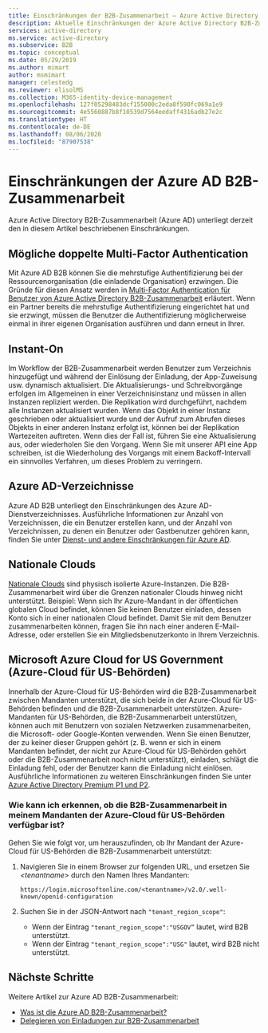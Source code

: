 ```yaml
---
title: Einschränkungen der B2B-Zusammenarbeit – Azure Active Directory | Microsoft-Dokumentation
description: Aktuelle Einschränkungen der Azure Active Directory B2B-Zusammenarbeit
services: active-directory
ms.service: active-directory
ms.subservice: B2B
ms.topic: conceptual
ms.date: 05/29/2019
ms.author: mimart
author: msmimart
manager: celestedg
ms.reviewer: elisolMS
ms.collection: M365-identity-device-management
ms.openlocfilehash: 127f05298483dcf155000c2eda8f590fc069a1e9
ms.sourcegitcommit: 4e5560887b8f10539d7564eedaff4316adb27e2c
ms.translationtype: HT
ms.contentlocale: de-DE
ms.lasthandoff: 08/06/2020
ms.locfileid: "87907538"
---
```

# <a name="limitations-of-azure-ad-b2b-collaboration"></a>Einschränkungen der Azure AD B2B-Zusammenarbeit
Azure Active Directory B2B-Zusammenarbeit (Azure AD) unterliegt derzeit den in diesem Artikel beschriebenen Einschränkungen.

## <a name="possible-double-multi-factor-authentication"></a>Mögliche doppelte Multi-Factor Authentication
Mit Azure AD B2B können Sie die mehrstufige Authentifizierung bei der Ressourcenorganisation (die einladende Organisation) erzwingen. Die Gründe für diesen Ansatz werden in [Multi-Factor Authentication für Benutzer von Azure Active Directory B2B-Zusammenarbeit](conditional-access.md) erläutert. Wenn ein Partner bereits die mehrstufige Authentifizierung eingerichtet hat und sie erzwingt, müssen die Benutzer die Authentifizierung möglicherweise einmal in ihrer eigenen Organisation ausführen und dann erneut in Ihrer.

## <a name="instant-on"></a>Instant-On
Im Workflow der B2B-Zusammenarbeit werden Benutzer zum Verzeichnis hinzugefügt und während der Einlösung der Einladung, der App-Zuweisung usw. dynamisch aktualisiert. Die Aktualisierungs- und Schreibvorgänge erfolgen im Allgemeinen in einer Verzeichnisinstanz und müssen in allen Instanzen repliziert werden. Die Replikation wird durchgeführt, nachdem alle Instanzen aktualisiert wurden. Wenn das Objekt in einer Instanz geschrieben oder aktualisiert wurde und der Aufruf zum Abrufen dieses Objekts in einer anderen Instanz erfolgt ist, können bei der Replikation Wartezeiten auftreten. Wenn dies der Fall ist, führen Sie eine Aktualisierung aus, oder wiederholen Sie den Vorgang. Wenn Sie mit unserer API eine App schreiben, ist die Wiederholung des Vorgangs mit einem Backoff-Intervall ein sinnvolles Verfahren, um dieses Problem zu verringern.

## <a name="azure-ad-directories"></a>Azure AD-Verzeichnisse
Azure AD B2B unterliegt den Einschränkungen des Azure AD-Dienstverzeichnisses. Ausführliche Informationen zur Anzahl von Verzeichnissen, die ein Benutzer erstellen kann, und der Anzahl von Verzeichnissen, zu denen ein Benutzer oder Gastbenutzer gehören kann, finden Sie unter [Dienst- und andere Einschränkungen für Azure AD](https://docs.microsoft.com/azure/active-directory/users-groups-roles/directory-service-limits-restrictions).

## <a name="national-clouds"></a>Nationale Clouds
[Nationale Clouds](https://docs.microsoft.com/azure/active-directory/develop/authentication-national-cloud) sind physisch isolierte Azure-Instanzen. Die B2B-Zusammenarbeit wird über die Grenzen nationaler Clouds hinweg nicht unterstützt. Beispiel: Wenn sich Ihr Azure-Mandant in der öffentlichen globalen Cloud befindet, können Sie keinen Benutzer einladen, dessen Konto sich in einer nationalen Cloud befindet. Damit Sie mit dem Benutzer zusammenarbeiten können, fragen Sie ihn nach einer anderen E-Mail-Adresse, oder erstellen Sie ein Mitgliedsbenutzerkonto in Ihrem Verzeichnis.

## <a name="azure-us-government-clouds"></a>Microsoft Azure Cloud for US Government (Azure-Cloud für US-Behörden)
Innerhalb der Azure-Cloud für US-Behörden wird die B2B-Zusammenarbeit zwischen Mandanten unterstützt, die sich beide in der Azure-Cloud für US-Behörden befinden und die B2B-Zusammenarbeit unterstützen. Azure-Mandanten für US-Behörden, die B2B-Zusammenarbeit unterstützen, können auch mit Benutzern von sozialen Netzwerken zusammenarbeiten, die Microsoft- oder Google-Konten verwenden. Wenn Sie einen Benutzer, der zu keiner dieser Gruppen gehört (z. B. wenn er sich in einem Mandanten befindet, der nicht zur Azure-Cloud für US-Behörden gehört oder die B2B-Zusammenarbeit noch nicht unterstützt), einladen, schlägt die Einladung fehl, oder der Benutzer kann die Einladung nicht einlösen. Ausführliche Informationen zu weiteren Einschränkungen finden Sie unter [Azure Active Directory Premium P1 und P2](https://docs.microsoft.com/azure/azure-government/documentation-government-services-securityandidentity#azure-active-directory-premium-p1-and-p2).

### <a name="how-can-i-tell-if-b2b-collaboration-is-available-in-my-azure-us-government-tenant"></a>Wie kann ich erkennen, ob die B2B-Zusammenarbeit in meinem Mandanten der Azure-Cloud für US-Behörden verfügbar ist?
Gehen Sie wie folgt vor, um herauszufinden, ob Ihr Mandant der Azure-Cloud für US-Behörden die B2B-Zusammenarbeit unterstützt:

1. Navigieren Sie in einem Browser zur folgenden URL, und ersetzen Sie *&lt;tenantname&gt;* durch den Namen Ihres Mandanten:

   `https://login.microsoftonline.com/<tenantname>/v2.0/.well-known/openid-configuration`

2. Suchen Sie in der JSON-Antwort nach `"tenant_region_scope"`:

   - Wenn der Eintrag `"tenant_region_scope":"USGOV”` lautet, wird B2B unterstützt.
   - Wenn der Eintrag `"tenant_region_scope":"USG"` lautet, wird B2B nicht unterstützt.

## <a name="next-steps"></a>Nächste Schritte

Weitere Artikel zur Azure AD B2B-Zusammenarbeit:

- [Was ist die Azure AD B2B-Zusammenarbeit?](what-is-b2b.md)
- [Delegieren von Einladungen zur B2B-Zusammenarbeit](delegate-invitations.md)
